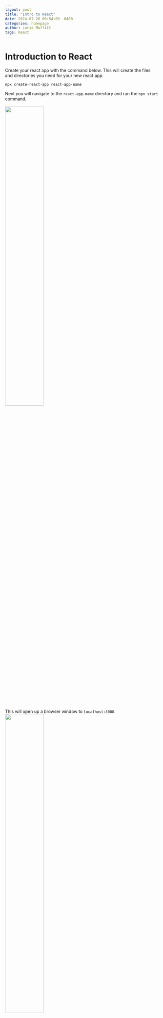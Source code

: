 ```yaml
---
layout: post
title: "Intro to React"
date: 2024-07-28 00:54:09 -0400
categories: homepage
author: Lorie Moffitt
tags: React
---
```


<h1>Introduction to React</h1>
Create your react app with the command below. This will create the files and directories you need for your new react app. 

```
npx create-react-app react-app-name
```

Next you will navigate to the `react-app-name` directory and run the `npx start` command.  
<br>
<img align="center" width="50%" src="/homepage/assets/images/npx-create-react-app.png" />

This will open up a browser window to `localhost:3000`.
<br>
<img width="50%" src="/homepage/assets/images/react-localhost.png" />
<br>
Lets now use VSCode to create our first React app.  Lets edit the App.js file that was created by the `npx create-react-app react-app-nae` command.  Open VSCode and navigate to the `react-app-name\src\` and open the App.js file. 
<br>
<img width="50%" src="/homepage/assets/images/react-app-js.png" />



